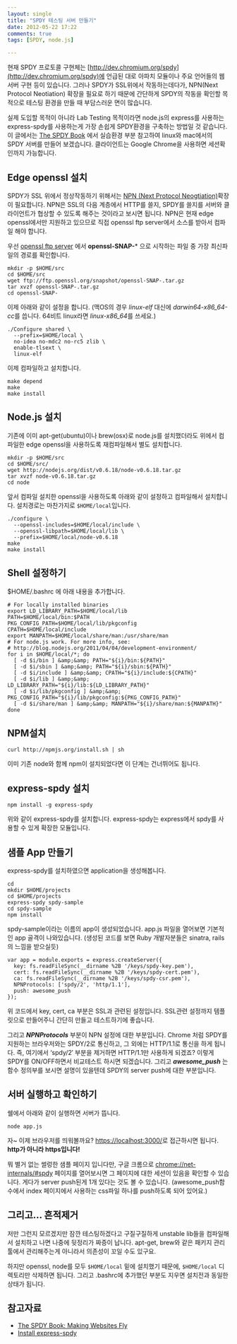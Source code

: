 ```yaml
---
layout: single
title: "SPDY 테스팅 서버 만들기"
date: 2012-05-22 17:22
comments: true
tags: [SPDY, node.js]

---
```

<!-- TODO : redirect to http://oddpoet.net/archives/425 -->

현재 SPDY 프로토콜 구현체는 [http://dev.chromium.org/spdy](http://dev.chromium.org/spdy)에 언급된 대로 아파치 모듈이나 주요 언어들의 웹서버 구현 등이 있습니다. 그러나 SPDY가 SSL위에서 작동하는데다가, NPN(Next Protocol Neotiation) 확장을 필요로 하기 때문에 간단하게 SPDY의 작동을 확인할 목적으로 테스팅 환경을 만들 때 부담스러운 면이 많습니다.

<!-- more -->

실제 도입할 목적이 아니라 Lab Testing 목적이라면 node.js의 express를 사용하는 express-spdy를 사용하는게 가장 손쉽게 SPDY환경을 구축하는 방법일 것 같습니다. 이 글에서는 [The SPDY Book][1] 에서 실습환경 부분 참고하여 linux와 mac에서의 SPDY 서버를 만들어 보겠습니다. 클라이언트는 Google Chrome을 사용하면 세션확인까지 가능합니다.

## Edge openssl 설치

SPDY가 SSL 위에서 정상작동하기 위해서는 [NPN (Next Protocol Neogtiation)][2]확장이 필요합니다. NPN은 SSL의 다음 계층에서 HTTP를 쓸지, SPDY를 쓸지를 서버와 클라이언트가 협상할 수 있도록 해주는 것이라고 보시면 됩니다. NPN은 현재 edge openssl에서만 지원하고 있으므로 직접 openssl ftp server에서 소스를 받아서 컴파일 해야 합니다.

우선 [openssl ftp server][3] 에서 **openssl-SNAP-*** 으로 시작하는 파일 중 가장 최신파일의 경로를 확인합니다.

    mkdir -p $HOME/src
    cd $HOME/src
    wget ftp://ftp.openssl.org/snapshot/openssl-SNAP-.tar.gz
    tar xvzf openssl-SNAP-.tar.gz
    cd openssl-SNAP-

이제 아래와 같이 설정을 합니다. (맥OS의 경우 *linux-elf* 대신에 *darwin64-x86_64-cc*를 씁니다. 64비트 linux라면 *linux-x86_64*를 쓰세요.)

    ./Configure shared \
      --prefix=$HOME/local \
      no-idea no-mdc2 no-rc5 zlib \
      enable-tlsext \
      linux-elf

이제 컴파일하고 설치합니다.

    make depend
    make
    make install

## Node.js 설치

기존에 이미 apt-get(ubuntu)이나 brew(osx)로 node.js를 설치했더라도 위에서 컴파일한 edge openssl을 사용하도록 재컴파일해서 별도 설치합니다.

    mkdir -p $HOME/src
    cd $HOME/src/
    wget http://nodejs.org/dist/v0.6.18/node-v0.6.18.tar.gz
    tar xvzf node-v0.6.18.tar.gz
    cd node

앞서 컴파일 설치한 openssl을 사용하도록 아래와 같이 설정하고 컴파일해서 설치합니다. 설치경로는 마찬가지로 `$HOME/local`입니다.

    ./configure \
      --openssl-includes=$HOME/local/include \
      --openssl-libpath=$HOME/local/lib \
      --prefix=$HOME/local/node-v0.6.18
    make
    make install

## Shell 설정하기

$HOME/.bashrc 에 아래 내용을 추가합니다.

    # For locally installed binaries
    export LD_LIBRARY_PATH=$HOME/local/lib
    PATH=$HOME/local/bin:$PATH
    PKG_CONFIG_PATH=$HOME/local/lib/pkgconfig
    CPATH=$HOME/local/include
    export MANPATH=$HOME/local/share/man:/usr/share/man
    # For node.js work. For more info, see:
    # http://blog.nodejs.org/2011/04/04/development-environment/
    for i in $HOME/local/*; do
      [ -d $i/bin ] &amp;&amp; PATH="${i}/bin:${PATH}"
      [ -d $i/sbin ] &amp;&amp; PATH="${i}/sbin:${PATH}"
      [ -d $i/include ] &amp;&amp; CPATH="${i}/include:${CPATH}"
      [ -d $i/lib ] &amp;&amp; LD_LIBRARY_PATH="${i}/lib:${LD_LIBRARY_PATH}"
      [ -d $i/lib/pkgconfig ] &amp;&amp; PKG_CONFIG_PATH="${i}/lib/pkgconfig:${PKG_CONFIG_PATH}"
      [ -d $i/share/man ] &amp;&amp; MANPATH="${i}/share/man:${MANPATH}"
    done

## NPM설치

    curl http://npmjs.org/install.sh | sh

이미 기존 node와 함께 npm이 설치되었다면 이 단계는 건너뛰어도 됩니다.

## express-spdy 설치

    npm install -g express-spdy

위와 같이 express-spdy를 설치합니다. express-spdy는 express에서 spdy를 사용할 수 있게 확장한 모듈입니다.

## 샘플 App 만들기

express-spdy를 설치하였으면 application을 생성해봅니다.

    cd
    mkdir $HOME/projects
    cd $HOME/projects
    express-spdy spdy-sample
    cd spdy-sample
    npm install

spdy-sample이라는 이름의 app이 생성되었습니다. app.js 파일을 열어보면 기본적인 app 골격이 나와있습니다. (생성된 코드를 보면 Ruby 개발자분들은 sinatra, rails의 느낌을 받으실듯)

    var app = module.exports = express.createServer({
      key: fs.readFileSync(__dirname %2B '/keys/spdy-key.pem'),
      cert: fs.readFileSync(__dirname %2B '/keys/spdy-cert.pem'),
      ca: fs.readFileSync(__dirname %2B '/keys/spdy-csr.pem'),
      NPNProtocols: ['spdy/2', 'http/1.1'],
      push: awesome_push
    });

위 코드에서 key, cert, ca 부분은 SSL과 관련된 설정입니다. SSL관련 설정까지 템플릿으로 만들어주니 간단히 만들고 테스트하기에 좋습니다.

그리고 ***NPNProtocols*** 부분이 NPN 설정에 대한 부분입니다. Chrome 처럼 SPDY를 지원하는 브라우저와는 SPDY/2로 통신하고, 그 외에는 HTTP/1.1로 통신을 하게 됩니다. 즉, 여기에서 ‘spdy/2′ 부분을 제거하면 HTTP/1.1만 사용하게 되겠죠? 이렇게 SPDY를 ON/OFF하면서 비교테스트 하시면 되겠습니다. 그리고 ***awesome_push***&nbsp;는 함수 정의부를 보시면 설명이 있을텐데 SPDY의 server push에 대한 부분입니다.

## 서버 실행하고 확인하기

쉘에서 아래와 같이 실행하면 서버가 뜹니다.

    node app.js

자~ 이제 브라우저를 띄워볼까요? [https://localhost:3000/](https://localhost:3000/)로 접근하시면 됩니다. **http가 아니라 https입니다!**

뭐 별거 없는 썰렁한 샘플 페이지 입니다만, 구글 크롬으로 [chrome://net-internals/#spdy](chrome://net-internals/#spdy) 페이지를 열어보시면 그 페이지에 대한 세션이 있음을 확인할 수 있습니다. 게다가 server push된게 1개 있다는 것도 볼 수 있습니다. (awesome_push함수에서 index 페이지에서 사용하는 css파일 하나를 push하도록 되어 있어요.)

## 그리고… 흔적제거

저만 그런지 모르겠지만 잠깐 테스팅하겠다고 구질구질하게 unstable lib들을 컴파일해서 설치하고 나면 나중에 뒷정리가 짜증이 납니다. apt-get, brew와 같은 패키지 관리툴에서 관리해주는게 아니라서 의존성이 꼬일 수도 있구요.

하지만 openssl, node를 모두 `$HOME/local` 밑에 설치했기 때문에, `$HOME/local` 디렉토리만 삭제하면 됩니다. 그리고 .bashrc에 추가했던 부분도 지우면 설치전과 동일한 상태가 됩니다.

## 참고자료

- [The SPDY Book: Making Websites Fly][1]
- [Install express-spdy][4]

[1]: http://pragprog.com/book/csspdy/the-spdy-book
[2]: https://technotes.googlecode.com/git/nextprotoneg.html
[3]: ftp://ftp.openssl.org/snapshot/
[4]: https://github.com/eee-c/express-spdy/blob/master/INSTALL.md
